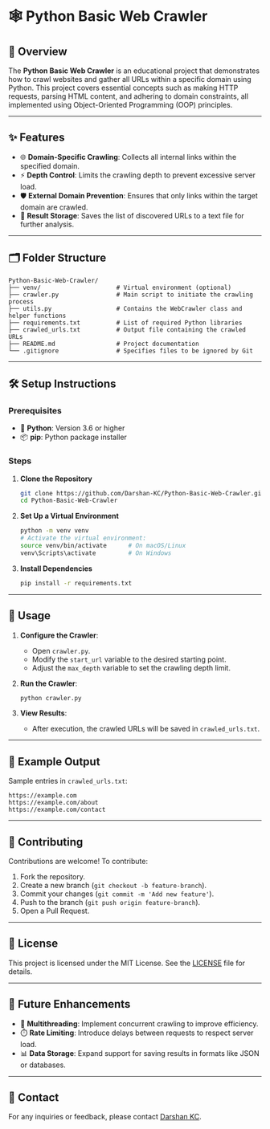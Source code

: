 
# 🕸️ Python Basic Web Crawler

## 📖 Overview
The **Python Basic Web Crawler** is an educational project that demonstrates how to crawl websites and gather all URLs within a specific domain using Python. This project covers essential concepts such as making HTTP requests, parsing HTML content, and adhering to domain constraints, all implemented using Object-Oriented Programming (OOP) principles.

---

## ✨ Features
- 🌐 **Domain-Specific Crawling**: Collects all internal links within the specified domain.
- ⚡ **Depth Control**: Limits the crawling depth to prevent excessive server load.
- 🛡️ **External Domain Prevention**: Ensures that only links within the target domain are crawled.
- 💾 **Result Storage**: Saves the list of discovered URLs to a text file for further analysis.

---

## 🗂️ Folder Structure
```
Python-Basic-Web-Crawler/
├── venv/                     # Virtual environment (optional)
├── crawler.py                # Main script to initiate the crawling process
├── utils.py                  # Contains the WebCrawler class and helper functions
├── requirements.txt          # List of required Python libraries
├── crawled_urls.txt          # Output file containing the crawled URLs
├── README.md                 # Project documentation
└── .gitignore                # Specifies files to be ignored by Git
```

---

## 🛠️ Setup Instructions
### Prerequisites
- 🐍 **Python**: Version 3.6 or higher
- 📦 **pip**: Python package installer

### Steps
1. **Clone the Repository**
   ```bash
   git clone https://github.com/Darshan-KC/Python-Basic-Web-Crawler.git
   cd Python-Basic-Web-Crawler
   ```

2. **Set Up a Virtual Environment**
   ```bash
   python -m venv venv
   # Activate the virtual environment:
   source venv/bin/activate      # On macOS/Linux
   venv\Scripts\activate         # On Windows
   ```

3. **Install Dependencies**
   ```bash
   pip install -r requirements.txt
   ```

---

## 🚀 Usage
1. **Configure the Crawler**:
   - Open `crawler.py`.
   - Modify the `start_url` variable to the desired starting point.
   - Adjust the `max_depth` variable to set the crawling depth limit.

2. **Run the Crawler**:
   ```bash
   python crawler.py
   ```

3. **View Results**:
   - After execution, the crawled URLs will be saved in `crawled_urls.txt`.

---

## 📄 Example Output
Sample entries in `crawled_urls.txt`:
```
https://example.com
https://example.com/about
https://example.com/contact
```

---

## 🤝 Contributing
Contributions are welcome! To contribute:
1. Fork the repository.
2. Create a new branch (`git checkout -b feature-branch`).
3. Commit your changes (`git commit -m 'Add new feature'`).
4. Push to the branch (`git push origin feature-branch`).
5. Open a Pull Request.

---

## 📜 License
This project is licensed under the MIT License. See the [LICENSE](LICENSE) file for details.

---

## 🔮 Future Enhancements
- 🧵 **Multithreading**: Implement concurrent crawling to improve efficiency.
- ⏱️ **Rate Limiting**: Introduce delays between requests to respect server load.
- 📊 **Data Storage**: Expand support for saving results in formats like JSON or databases.

---

## 📧 Contact
For any inquiries or feedback, please contact [Darshan KC](https://github.com/Darshan-KC).
